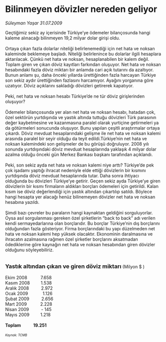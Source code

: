 # Bilinmeyen dövizler nereden geliyor

*Süleyman Yaşar 31.07.2009*

<div class="taraf_structure_2col_1zq">
<div class="margen_n">



 <p>Geçtiğimiz sekiz ay içerisinde Türkiye’ye ödemeler bilançosunda hangi kaleme alınacağı bilinmeyen 19,2 milyar dolar girişi oldu. <br/><br/>Ortaya çıkan fazla dolarlar niteliği belirlenemediği için net hata ve noksan kaleminde beklemeye başladı. Niteliği belirlenince bu dolarlar ilgili hesaplara aktarılacak. Çünkü net hata ve noksan, hesaplanabilen bir kalem değil. Toplam giren ve çıkan döviz kayıtları farkından oluşuyor. Net hata ve noksan hesabındaki fazla döviz miktarı bir anlamda cari açık tutarını da azaltıyor. Bunun anlamı şu, daha önceki yıllarda ürettiğinden fazla harcayan Türkiye son sekiz aydır ürettiğinden fazlasını harcamıyor. Ayağını yorganına göre uzatıyor. Döviz açıklarını sakladığı dövizleri getirerek kapatıyor.<br/><br/>Peki, net hata ve noksan hesabı Türkiye’de ne tür döviz girişlerinden oluşuyor? <br/><br/>Ödemeler bilançosunda yer alan net hata ve noksan hesabı, hatadan çok, özel sektörün yurtdışında ve yastık altında tuttuğu dövizleri Türk parasının değer kaybetmesine ve kazanmasına paralel olarak yurtiçine getirmeleri ya da götürmeleri sonucunda oluşuyor. Bunu yapılan çeşitli araştırmalar ortaya çıkardı. Döviz mevduat hesaplarındaki gelişme ile net hata ve noksan kalemi arasında paralel bir seyir olduğu da teyit edildi.Türkiye’nin net hata ve noksan kalemindeki son gelişmeler de bu görüşü doğruluyor. 2008 yılı sonunda yurtdışındaki döviz mevduat hesaplarında yaklaşık 4 milyar dolar azalma olduğu önceki gün Merkez Bankası başkanı tarafından açıklandı. <br/><br/>Peki, son sekiz ayda net hata ve noksan kalemi niye arttı? Türkiye’de pek çok işadamı yaptığı ihracat nedeniyle elde ettiği dövizlerin bir kısmını yurtdışında döviz mevduat hesaplarında tutar. Daha sonra ihtiyacı olduğunda bu dövizleri Türkiye’ye getirir. Geçen sekiz ayda Türkiye’ye giren dövizlerin bir kısmı firmaların aldıkları borçları ödemeleri için getirildi. Kalan kısım ise döviz değerlendiği için yastık altından çıkartılıp satıldı. Böylece hangi hesapta yer alacağı henüz bilinemeyen dövizler net hata ve noksan hesabına yazıldı. <br/><br/>Şimdi bazı çevreler bu paraların hangi kaynaktan geldiğini sorguluyorlar. Oysa asıl sorgulanması gereken özel şirketlerin “back to back” adı verilen kendi sermayedarlarına olan borçlarıdır. Bu borçlar Türkiye’nin dış borçlarını olduğundan fazla gösteriyor. Firma borçlarındaki bu yapı düzelmeden net hata ve noksan kalemi hep yüksek olacaktır. Ekonominin daralmasına ve ihracatın azalmasına rağmen özel şirketler borçlarını aksatmadan ödediklerine göre kaynağın net hata ve noksan hesabından giren dövizler olduğunu söyleyebiliriz.<br/><br/><br/><b><font size="4">Yastık altından çıkan ve giren döviz miktarı</font></b> (Milyon $ ) <br/><br/>Ekim 2008           7.658 <br/>Kasım 2008         1.538 <br/>Aralık 2008          2.972 <br/>Ocak 2009            1.126 <br/>Şubat 2009          2.656 <br/>Mart 2009           2.228 <br/>Nisan 2009          - 145 <br/>Mayıs 2009         1.218<u></u><b> <br/><br/>Toplam            19.251</b><i> <br/><br/><font size="1">Kaynak: TCMB</font></i></p>
<br/>
<br/>
<br/>



<br/>


<div id="taraf_not">
</div>

</div>


</div>
